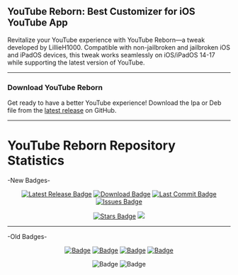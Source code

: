 ## YouTube Reborn: Best Customizer for iOS YouTube App

Revitalize your YouTube experience with YouTube Reborn—a tweak developed by LillieH1000. Compatible with non-jailbroken and jailbroken iOS and iPadOS devices, this tweak works seamlessly on iOS/iPadOS 14-17 while supporting the latest version of YouTube.

-----

### Download YouTube Reborn

Get ready to have a better YouTube experience! Download the Ipa or Deb file from the [latest release](https://github.com/arichorn/YouTube-Reborn/releases/latest/) on GitHub.

-----

# YouTube Reborn Repository Statistics

-New Badges-
<p align="center">
    <a href="https://github.com/arichorn/YouTube-Reborn/releases/latest"><img src="https://custom-icon-badges.demolab.com/github/v/release/arichorn/YouTube-Reborn?logo=youtube&color=%23ff0000&label=Latest%20Release" alt="Latest Release Badge"></img></a>
    <a href="https://github.com/arichorn/YouTube-Reborn/releases/latest"><img src="https://img.shields.io/github/downloads/arichorn/YouTube-Reborn/total?color=%23ff0000&label=Downloads&logo=cloudsmith&logoColor=white" alt="Download Badge"></img></a>
    <a href="https://github.com/arichorn/YouTube-Reborn/commit"><img src="https://custom-icon-badges.demolab.com/github/last-commit/arichorn/YouTube-Reborn?logo=history&logoColor=white&color=%23ff0000&label=Last%20Commit" alt="Last Commit Badge"></img></a>
    <a href="https://github.com/arichorn/YouTube-Reborn/issues"><img src="https://custom-icon-badges.demolab.com/github/issues-raw/arichorn/YouTube-Reborn?logo=issue-opened&logoColor=white&color=%23ff0000&label=Issues" alt="Issues Badge"></img</a>
</p>

<p align="center">
    <a href="https://github.com/arichorn/YouTube-Reborn/stargazers"><img src="https://custom-icon-badges.demolab.com/github/stars/arichorn/YouTube-Reborn?logo=star&logoColor=white&color=%23ff0000&label=Stars" alt="Stars Badge"></img></a>
<a href="https://github.com/arichorn/YouTube-Reborn/network/members"><img src="https://custom-icon-badges.demolab.com/github/forks/arichorn/YouTube-Reborn?logo=github&logoColor=white&color=%23ff0000&label=Forks"></a>
</p>

-----

-Old Badges-
<p align="center">
    <a href="https://github.com/arichorn/YouTube-Reborn/release/latest"><img src="https://custom-icon-badges.demolab.com/github/v/release/arichorn/YouTube-Reborn?color=brightgreen&label=Latest%20release" alt="Badge"></img></a>
    <a href="https://github.com/arichorn/YouTube-Reborn/releases/latest"><img src="https://img.shields.io/github/downloads/arichorn/YouTube-Reborn/total?label=Download" alt="Badge"></img></a>
    <a href="https://github.com/arichorn/YouTube-Reborn/commit"><img src="https://custom-icon-badges.demolab.com/github/last-commit/arichorn/YouTube-Reborn?logo=history&logoColor=white&label=Last commit" alt="Badge"></img></a>
    <a href="https://github.com/arichorn/YouTube-Reborn/issues"><img src="https://custom-icon-badges.demolab.com/github/issues-raw/arichorn/YouTube-Reborn?logo=issue-opened&label=Issues" alt="Badge"></img></a>
</p>

<p align="center">
   <img src="https://img.shields.io/github/stars/arichorn/YouTube-Reborn?style=social" alt="Badge"/>
   <img src="https://img.shields.io/github/forks/arichorn/YouTube-Reborn?style=social" alt="Badge"/>
</p>

